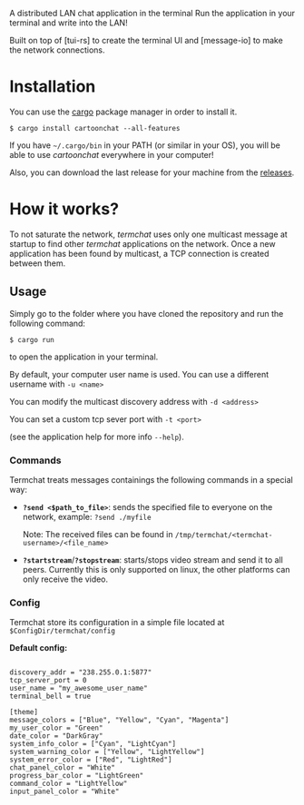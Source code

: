 A distributed LAN chat application in the terminal
Run the application in your terminal and write into the LAN!

Built on top of [tui-rs] to create the terminal UI and
[message-io] to make the network connections.


# Installation

You can use the [cargo][cargo] package manager in order to install it.

```
$ cargo install cartoonchat --all-features
```

If you have `~/.cargo/bin` in your PATH (or similar in your OS), you will be able to use _cartoonchat_ everywhere in your computer!

Also, you can download the last release for your machine from the [releases](https://github.com/lemunozm/termchat/releases).

[cargo]: https://doc.rust-lang.org/cargo/getting-started/installation.html

# How it works?

To not saturate the network, _termchat_ uses only one multicast message at startup to find other _termchat_ applications on the network.
Once a new application has been found by multicast, a TCP connection is created between them.

## Usage

Simply go to the folder where you have cloned the repository and run the following command:

```
$ cargo run
```

to open the application in your terminal.

By default, your computer user name is used. You can use a different username with `-u <name>`

You can modify the multicast discovery address with `-d <address>`

You can set a custom tcp sever port with `-t <port>`

(see the application help for more info `--help`).

### Commands

Termchat treats messages containings the following commands in a special way:

- **`?send <$path_to_file>`**: sends the specified file to everyone on the network,
  example: `?send ./myfile`

  Note: The received files can be found in `/tmp/termchat/<termchat-username>/<file_name>`

- **`?startstream`**/**`?stopstream`**: starts/stops video stream and send it to all peers. Currently this is only supported on linux, the other platforms can only receive the video.

### Config

Termchat store its configuration in a simple file located at `$ConfigDir/termchat/config`

**Default config:**

```

discovery_addr = "238.255.0.1:5877"
tcp_server_port = 0
user_name = "my_awesome_user_name"
terminal_bell = true

[theme]
message_colors = ["Blue", "Yellow", "Cyan", "Magenta"]
my_user_color = "Green"
date_color = "DarkGray"
system_info_color = ["Cyan", "LightCyan"]
system_warning_color = ["Yellow", "LightYellow"]
system_error_color = ["Red", "LightRed"]
chat_panel_color = "White"
progress_bar_color = "LightGreen"
command_color = "LightYellow"
input_panel_color = "White"

```

